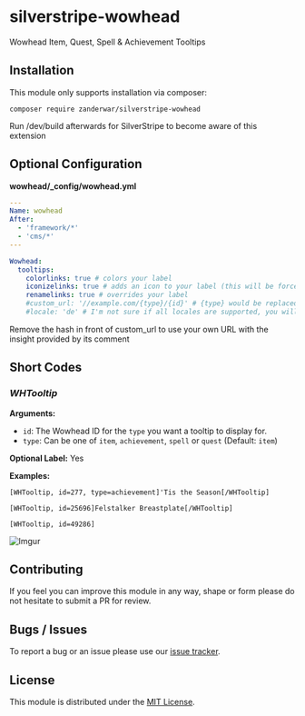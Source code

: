 # silverstripe-wowhead

Wowhead Item, Quest, Spell & Achievement Tooltips

## Installation

This module only supports installation via composer:

`composer require zanderwar/silverstripe-wowhead`

Run /dev/build afterwards for SilverStripe to become aware of this extension

## Optional Configuration

**wowhead/_config/wowhead.yml**

```yml
---
Name: wowhead
After:
  - 'framework/*'
  - 'cms/*'
---

Wowhead:
  tooltips:
    colorlinks: true # colors your label
    iconizelinks: true # adds an icon to your label (this will be forced to false if renamelinks is false)
    renamelinks: true # overrides your label
    #custom_url: '//example.com/{type}/{id}' # {type} would be replaced by item, achievement, quest, or spell. {id} would be replaced with the ID
    #locale: 'de' # I'm not sure if all locales are supported, you will have to find out yourself: http://de.wowhead.com
```

Remove the hash in front of custom_url to use your own URL with the insight provided by its comment

## Short Codes

### _**WHTooltip**_

**Arguments:**
- `id`: The Wowhead ID for the `type` you want a tooltip to display for.
- `type`: Can be one of `item`, `achievement`, `spell` or `quest` (Default: `item`)

**Optional Label:** Yes

**Examples:**

`[WHTooltip, id=277, type=achievement]'Tis the Season[/WHTooltip]`

`[WHTooltip, id=25696]Felstalker Breastplate[/WHTooltip]`

`[WHTooltip, id=49286]`

![Imgur](http://i.imgur.com/1WPChSl.png)

## Contributing

If you feel you can improve this module in any way, shape or form please do not hesitate to submit a PR for review.

## Bugs / Issues

To report a bug or an issue please use our [issue tracker](https://github.com/zanderwar/silverstripe-wowhead/issues).

## License

This module is distributed under the [MIT License](https://github.com/zanderwar/silverstripe-wowhead/blob/master/LICENSE.md).
